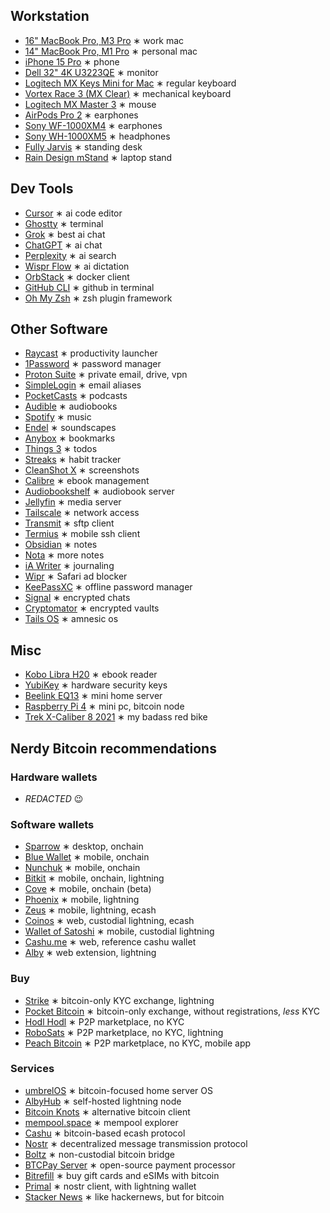 ## Workstation

- [16" MacBook Pro, M3 Pro](https://support.apple.com/en-us/117737) ∗ work mac
- [14" MacBook Pro, M1 Pro](https://support.apple.com/kb/SP854) ∗ personal mac
- [iPhone 15 Pro](https://www.apple.com/shop/buy-iphone/iphone-15-pro) ∗ phone
- [Dell 32" 4K U3223QE](https://www.dell.com/en-us/shop/dell-ultrasharp-32-4k-usb-c-hub-monitor-u3223qe/apd/210-bdph/monitors-monitor-accessories) ∗ monitor
- [Logitech MX Keys Mini for Mac](https://www.logitech.com/en-eu/products/keyboards/mx-keys-mini-for-mac.html) ∗ regular keyboard
- [Vortex Race 3 (MX Clear)](https://vortexgear.store/products/race-3-micro-usb) ∗ mechanical keyboard
- [Logitech MX Master 3](https://www.logitech.com/en-eu/products/mice/mx-master-3.html) ∗ mouse
- [AirPods Pro 2](https://www.apple.com/airpods-pro/) ∗ earphones
- [Sony WF-1000XM4](https://www.sony.com/lr/headphones/products/wf-1000xm4) ∗ earphones
- [Sony WH-1000XM5](https://electronics.sony.com/audio/headphones/headband/p/wh1000xm5-b) ∗ headphones
- [Fully Jarvis](https://ukstore.hermanmiller.com/collections/jarvis-standing-desk/) ∗ standing desk
- [Rain Design mStand](https://www.raindesigninc.com/mstand.html) ∗ laptop stand

## Dev Tools

- [Cursor](https://www.cursor.com/) ∗ ai code editor
- [Ghostty](https://ghostty.org/) ∗ terminal
- [Grok](https://grok.com/) ∗ best ai chat
- [ChatGPT](https://chat.openai.com/) ∗ ai chat
- [Perplexity](https://www.perplexity.ai/) ∗ ai search
- [Wispr Flow](https://wisprflow.ai/) ∗ ai dictation
- [OrbStack](https://orbstack.dev/) ∗ docker client
- [GitHub CLI](https://cli.github.com/) ∗ github in terminal
- [Oh My Zsh](https://ohmyz.sh/) ∗ zsh plugin framework

## Other Software

- [Raycast](https://www.raycast.com/) ∗ productivity launcher
- [1Password](https://1password.com/) ∗ password manager
- [Proton Suite](https://proton.me) ∗ private email, drive, vpn
- [SimpleLogin](https://simplelogin.io/) ∗ email aliases
- [PocketCasts](https://pocketcasts.com/) ∗ podcasts
- [Audible](https://www.audible.com/) ∗ audiobooks
- [Spotify](https://open.spotify.com/) ∗ music
- [Endel](https://endel.io/) ∗ soundscapes
- [Anybox](https://anybox.app/) ∗ bookmarks
- [Things 3](https://culturedcode.com/things/) ∗ todos
- [Streaks](https://streaksapp.com/) ∗ habit tracker
- [CleanShot X](https://cleanshot.com/) ∗ screenshots
- [Calibre](https://calibre-ebook.com/) ∗ ebook management
- [Audiobookshelf](https://www.audiobookshelf.org/) ∗ audiobook server
- [Jellyfin](https://jellyfin.org/) ∗ media server
- [Tailscale](https://tailscale.com/) ∗ network access
- [Transmit](https://www.panic.com/transmit/) ∗ sftp client
- [Termius](https://termius.com/) ∗ mobile ssh client
- [Obsidian](https://obsidian.md/) ∗ notes
- [Nota](https://nota.md/) ∗ more notes
- [iA Writer](https://ia.net/writer) ∗ journaling
- [Wipr](https://apps.apple.com/us/app/wipr/id1030595027) ∗ Safari ad blocker
- [KeePassXC](https://keepassxc.org/) ∗ offline password manager
- [Signal](https://signals.org/) ∗ encrypted chats
- [Cryptomator](https://cryptomator.org/) ∗ encrypted vaults
- [Tails OS](https://tails.net/) ∗ amnesic os

## Misc

- [Kobo Libra H20](https://gl.kobobooks.com/products/kobo-libra-h2o) ∗ ebook reader
- [YubiKey](https://www.yubico.com/products/) ∗ hardware security keys
- [Beelink EQ13](https://www.bee-link.com/products/beelink-eq13-n100-1) ∗ mini home server
- [Raspberry Pi 4](https://www.raspberrypi.com/products/raspberry-pi-4-model-b/) ∗ mini pc, bitcoin node
- [Trek X-Caliber 8 2021](https://www.trekbikes.com/us/en_US/bikes/mountain-bikes/cross-country-mountain-bikes/x-caliber/x-caliber-8/p/33193/) ∗ my badass red bike

## Nerdy Bitcoin recommendations

### Hardware wallets

- _REDACTED_ 😉

### Software wallets

- [Sparrow](https://sparrowwallet.com/) ∗ desktop, onchain
- [Blue Wallet](https://bluewallet.io/) ∗ mobile, onchain
- [Nunchuk](https://nunchuk.io/) ∗ mobile, onchain
- [Bitkit](https://bitkit.to/) ∗ mobile, onchain, lightning
- [Cove](https://covebitcoinwallet.com/) ∗ mobile, onchain (beta)
- [Phoenix](https://phoenix.acinq.co/) ∗ mobile, lightning
- [Zeus](https://zeusln.com/) ∗ mobile, lightning, ecash
- [Coinos](https://coinos.io/) ∗ web, custodial lightning, ecash
- [Wallet of Satoshi](https://www.walletofsatoshi.com/) ∗ mobile, custodial lightning
- [Cashu.me](https://cashu.me/) ∗ web, reference cashu wallet
- [Alby](https://getalby.com/) ∗ web extension, lightning

### Buy

- [Strike](https://strike.me/) ∗ bitcoin-only KYC exchange, lightning
- [Pocket Bitcoin](https://pocketbitcoin.com/en?accept) ∗ bitcoin-only exchange, without registrations, _less_ KYC
- [Hodl Hodl](https://hodlhodl.com/) ∗ P2P marketplace, no KYC
- [RoboSats](https://learn.robosats.org/) ∗ P2P marketplace, no KYC, lightning
- [Peach Bitcoin](https://peachbitcoin.com/) ∗ P2P marketplace, no KYC, mobile app

### Services

- [umbrelOS](https://umbrel.com/umbrelos) ∗ bitcoin-focused home server OS
- [AlbyHub](https://albyhub.com/) ∗ self-hosted lightning node
- [Bitcoin Knots](https://bitcoinknots.org/) ∗ alternative bitcoin client
- [mempool.space](https://mempool.space/) ∗ mempool explorer
- [Cashu](https://cashu.space/) ∗ bitcoin-based ecash protocol
- [Nostr](https://nostr.com/) ∗ decentralized message transmission protocol
- [Boltz](https://boltz.exchange/) ∗ non-custodial bitcoin bridge
- [BTCPay Server](https://btcpayserver.org/) ∗ open-source payment processor
- [Bitrefill](https://bitrefill.com/) ∗ buy gift cards and eSIMs with bitcoin
- [Primal](https://primal.net/) ∗ nostr client, with lightning wallet
- [Stacker News](https://stacker.news/) ∗ like hackernews, but for bitcoin
